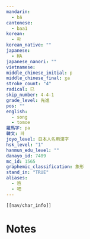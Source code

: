 ```yaml
---
mandarin:
  - bā
cantonese:
  - baa1
korean:
  - 파
korean_native: ""
japanese:
  - HA
japanese_nanori: ""
vietnamese:
middle_chinese_initial: p
middle_chinese_final: ɣa
stroke_count: "4"
radical: 已
skip_number: 4-4-1
grade_level: 先進
pos: ""
english:
  - song
  - tomoe
羅馬字: pa
韓文: 파
joyo_level: 日本人名用漢字
hsk_level: "1"
hanmun_edu_level: ""
danayo_id: 7409
mc_id: 1565
graphemic_classification: 象形
stand_in: "TRUE"
aliases:
  - 笆
  - 吧
---
```

```meta-bind-embed
[[nav/char_info]]
```

# Notes
